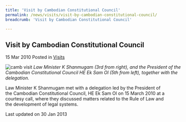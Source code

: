 ```yaml
---
title: 'Visit by Cambodian Constitutional Council'
permalink: /news/visits/visit-by-cambodian-constitutional-council/
breadcrumb: 'Visit by Cambodian Constitutional Council'

---
```



<style>
.image {width: 600px;}
.image img {max-width: 100%;}
</style>

Visit by Cambodian Constitutional Council
---

15 Mar 2010 Posted in [Visits](/news/visits/)

<div class="image">
  <img src="/images/courtesy-call-15-mar-1.jpg/" alt="camb visit" title="camb visit">
  <i>Law Minister K Shanmugam (3rd from right), and the President of the Cambodian Constitutional Council HE Ek Sam Ol (5th from left), together with the delegation.</i>
</div>

Law Minister K Shanmugam met with a delegation led by the President of the Cambodian Constitutional Council, HE Ek Sam Ol on 15 March 2010 at a courtesy call, where they discussed matters related to the Rule of Law and the development of legal systems.

<p class="right-side-updated">Last updated on 30 Jan 2013</p>
